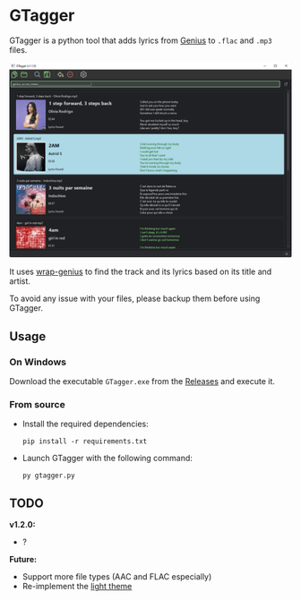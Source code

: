# GTagger

GTagger is a python tool that adds lyrics from [Genius](https://genius.com/) to `.flac` and `.mp3` files.

![Screenshot of the main window](docs/gtagger.png)

It uses [wrap-genius](https://github.com/fedecalendino/wrap-genius) to find the track and its lyrics based on its title and artist.

To avoid any issue with your files, please backup them before using GTagger.

## Usage

### On Windows

Download the executable `GTagger.exe` from the [Releases](https://github.com/maelchiotti/GTagger/releases) and execute it.

### From source

- Install the required dependencies:

  ```shell
  pip install -r requirements.txt
  ```

- Launch GTagger with the following command:

  ```shell
  py gtagger.py
  ```

## TODO

**v1.2.0:**

- ?

**Future:**

- Support more file types (AAC and FLAC especially)
- Re-implement the [light theme](https://github.com/maelchiotti/GTagger/tree/light_theme)
